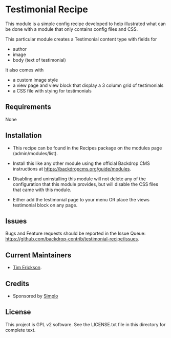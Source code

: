 Testimonial Recipe
======================

This module is a simple config recipe developed to help illustrated what can
be done with a module that only contains config files and CSS. 

This particular module creates a Testimonial content type with fields for 
- author
- image
- body (text of testimonial)

It also comes with
- a custom image style
- a view page and view block that display a 3 column grid of testimonials
- a CSS file with stying for testimonials


Requirements
------------

None

Installation
------------

- This recipe can be found in the Recipes package on the modules 
  page (admin/modules/list).

- Install this like any other module using the official Backdrop CMS 
  instructions at https://backdropcms.org/guide/modules.

- Disabling and uninstalling this module will not delete any of the 
  configuration that this module provides, but will disable the CSS
  files that came with this module. 

- Either add the testimonial page to your menu OR place the views 
  testimonial block on any page. 

Issues
------

Bugs and Feature requests should be reported in the Issue Queue:
https://github.com/backdrop-contrib/testimonial-recipe/issues.

Current Maintainers
-------------------

- [Tim Erickson](https://github.com/stpaultim).

Credits
-------

- Sponsored by [Simplo](https://www.simplo.site)

License
-------

This project is GPL v2 software. 
See the LICENSE.txt file in this directory for complete text.
